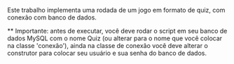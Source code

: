 Este trabalho implementa uma rodada de um jogo em formato de quiz, com conexão com banco de dados.

** Importante: antes de executar, você deve rodar o script em seu banco de dados MySQL com o nome Quiz (ou alterar para o nome que você colocar na classe 'conexão'), ainda na
classe de conexão você deve alterar o construtor para colocar seu usuário e sua senha do banco de dados.
